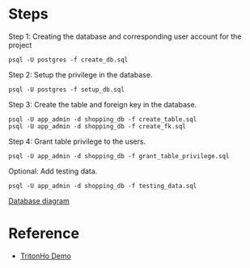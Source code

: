 # Steps

Step 1: Creating the database and corresponding user account for the project

	psql -U postgres -f create_db.sql


Step 2: Setup the privilege in the database.

	psql -U postgres -f setup_db.sql


Step 3: Create the table and foreign key in the database.

	psql -U app_admin -d shopping_db -f create_table.sql
	psql -U app_admin -d shopping_db -f create_fk.sql


Step 4: Grant table privilege to the users.

	psql -U app_admin -d shopping_db -f grant_table_privilege.sql


Optional: Add testing data.

	psql -U app_admin -d shopping_db -f testing_data.sql


[Database diagram](https://dbdiagram.io/d/6195bc3f02cf5d186b5c08b4)


# Reference
- [TritonHo Demo](https://github.com/TritonHo/demo/blob/phase1/schema)
